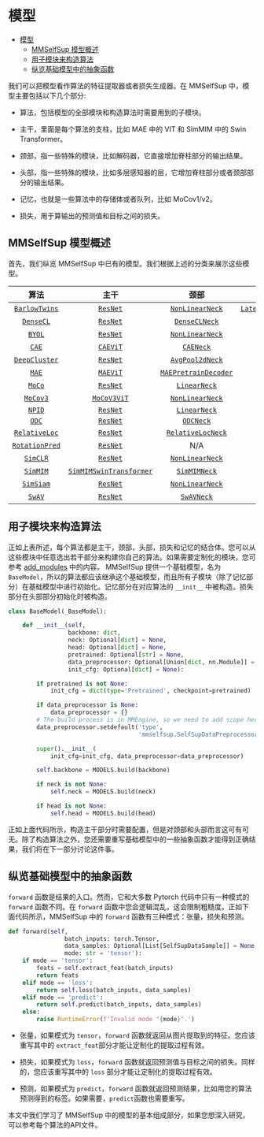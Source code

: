 # 模型

- [模型](#models)
  - [MMSelfSup 模型概述](#mmselfsup-模型概述)
  - [用子模块来构造算法](#用子模块来构造算法)
  - [纵览基础模型中的抽象函数](#纵览基础模型中的抽象函数)

我们可以把模型看作算法的特征提取器或者损失生成器。在 MMSelfSup 中，模型主要包括以下几个部分:

- 算法，包括模型的全部模块和构造算法时需要用到的子模块。

- 主干，里面是每个算法的支柱，比如 MAE 中的 VIT 和 SimMIM 中的 Swin Transformer。

- 颈部，指一些特殊的模块，比如解码器，它直接增加脊柱部分的输出结果。

- 头部，指一些特殊的模块，比如多层感知器的层，它增加脊柱部分或者颈部部分的输出结果。

- 记忆，也就是一些算法中的存储体或者队列，比如 MoCov1/v2。

- 损失，用于算输出的预测值和目标之间的损失。

## MMSelfSup 模型概述

首先，我们纵览 MMSelfSup 中已有的模型。我们根据上述的分类来展示这些模型。

|       算法       |            主干             |             颈部             |                 头部                 |                损失                |         记忆         |
| :--------------------: | :-----------------------------: | :--------------------------: | :----------------------------------: | :--------------------------------: | :--------------------: |
| [`BarlowTwins`](TODO)  |        [`ResNet`](TODO)         |   [`NonLinearNeck`](TODO)    | [`LatentCrossCorrelationHead`](TODO) |   [`CrossCorrelationLoss`](TODO)   |          N/A           |
|   [`DenseCL`](TODO)    |        [`ResNet`](TODO)         |    [`DenseCLNeck`](TODO)     |      [`ContrastiveHead`](TODO)       |     [`CrossEntropyLoss`](TODO)     |          N/A           |
|     [`BYOL`](TODO)     |        [`ResNet`](TODO)         |   [`NonLinearNeck`](TODO)    |     [`LatentPredictHead`](TODO)      |   [`CosineSimilarityLoss`](TODO)   |          N/A           |
|     [`CAE`](TODO)      |        [`CAEViT`](TODO)         |      [`CAENeck`](TODO)       |          [`CAEHead`](TODO)           |         [`CAELoss`](TODO)          |          N/A           |
| [`DeepCluster`](TODO)  |        [`ResNet`](TODO)         |   [`AvgPool2dNeck`](TODO)    |          [`ClsHead`](TODO)           |     [`CrossEntropyLoss`](TODO)     |          N/A           |
|     [`MAE`](TODO)      |        [`MAEViT`](TODO)         | [`MAEPretrainDecoder`](TODO) |      [`MAEPretrainHead`](TODO)       |  [`MAEReconstructionLoss`](TODO)   |          N/A           |
|     [`MoCo`](TODO)     |        [`ResNet`](TODO)         |     [`LinearNeck`](TODO)     |      [`ContrastiveHead`](TODO)       |     [`CrossEntropyLoss`](TODO)     |          N/A           |
|    [`MoCov3`](TODO)    |       [`MoCoV3ViT`](TODO)       |   [`NonLinearNeck`](TODO)    |         [`MoCoV3Head`](TODO)         |     [`CrossEntropyLoss`](TODO)     |          N/A           |
|     [`NPID`](TODO)     |        [`ResNet`](TODO)         |     [`LinearNeck`](TODO)     |      [`ContrastiveHead`](TODO)       |     [`CrossEntropyLoss`](TODO)     | [`SimpleMemory`](TODO) |
|     [`ODC`](TODO)      |        [`ResNet`](TODO)         |      [`ODCNeck`](TODO)       |          [`ClsHead`](TODO)           |     [`CrossEntropyLoss`](TODO)     |  [`ODCMemory`](TODO)   |
| [`RelativeLoc`](TODO)  |        [`ResNet`](TODO)         |  [`RelativeLocNeck`](TODO)   |          [`ClsHead`](TODO)           |     [`CrossEntropyLoss`](TODO)     |          N/A           |
| [`RotationPred`](TODO) |        [`ResNet`](TODO)         |             N/A              |          [`ClsHead`](TODO)           |     [`CrossEntropyLoss`](TODO)     |          N/A           |
|    [`SimCLR`](TODO)    |        [`ResNet`](TODO)         |   [`NonLinearNeck`](TODO)    |      [`ContrastiveHead`](TODO)       |     [`CrossEntropyLoss`](TODO)     |          N/A           |
|    [`SimMIM`](TODO)    | [`SimMIMSwinTransformer`](TODO) |     [`SimMIMNeck`](TODO)     |         [`SimMIMHead`](TODO)         | [`SimMIMReconstructionLoss`](TODO) |          N/A           |
|   [`SimSiam`](TODO)    |        [`ResNet`](TODO)         |   [`NonLinearNeck`](TODO)    |     [`LatentPredictHead`](TODO)      |   [`CosineSimilarityLoss`](TODO)   |          N/A           |
|     [`SwAV`](TODO)     |        [`ResNet`](TODO)         |      [`SwAVNeck`](TODO)      |          [`SwAVHead`](TODO)          |         [`SwAVLoss`](TODO)         |          N/A           |

## 用子模块来构造算法

正如上表所述，每个算法都是主干，颈部，头部，损失和记忆的结合体。您可以从这些模块中任意选出若干部分来构建你自己的算法。如果需要定制化的模块，您可参考 [add_modules](./add_modules.md) 中的内容。
MMSelfSup 提供一个基础模型，名为 `BaseModel`，所以的算法都应该继承这个基础模型，而且所有子模块（除了记忆部分）在基础模型中进行初始化。记忆部分在对应算法的 `__init__` 中被构造。损失部分在头部部分初始化时被构造。

```python
class BaseModel(_BaseModel):

    def __init__(self,
                 backbone: dict,
                 neck: Optional[dict] = None,
                 head: Optional[dict] = None,
                 pretrained: Optional[str] = None,
                 data_preprocessor: Optional[Union[dict, nn.Module]] = None,
                 init_cfg: Optional[dict] = None):

        if pretrained is not None:
            init_cfg = dict(type='Pretrained', checkpoint=pretrained)

        if data_preprocessor is None:
            data_preprocessor = {}
        # The build process is in MMEngine, so we need to add scope here.
        data_preprocessor.setdefault('type',
                                     'mmselfsup.SelfSupDataPreprocessor')

        super().__init__(
            init_cfg=init_cfg, data_preprocessor=data_preprocessor)

        self.backbone = MODELS.build(backbone)

        if neck is not None:
            self.neck = MODELS.build(neck)

        if head is not None:
            self.head = MODELS.build(head)

```

正如上面代码所示，构造主干部分时需要配置，但是对颈部和头部而言这可有可无。除了构造算法之外，您还需要重写基础模型中的一些抽象函数才能得到正确结果，我们将在下一部分讨论这件事。

## 纵览基础模型中的抽象函数
`forward` 函数是结果的入口。然而，它和大多数 Pytorch 代码中只有一种模式的 `forward` 函数不同。在 `forward` 函数中您会逻辑混乱，这会限制粗糙度。正如下面代码所示，MMSelfSup 中的 `forward` 函数有三种模式：张量，损失和预测。

```python
def forward(self,
                batch_inputs: torch.Tensor,
                data_samples: Optional[List[SelfSupDataSample]] = None,
                mode: str = 'tensor'):
    if mode == 'tensor':
        feats = self.extract_feat(batch_inputs)
        return feats
    elif mode == 'loss':
        return self.loss(batch_inputs, data_samples)
    elif mode == 'predict':
        return self.predict(batch_inputs, data_samples)
    else:
        raise RuntimeError(f'Invalid mode "{mode}".')
```

- 张量，如果模式为 `tensor`，`forward` 函数就返回从图片提取到的特征。您应该重写其中的  `extract_feat`部分才能让定制化的提取过程有效。

- 损失，如果模式为 `loss`，`forward` 函数就返回预测值与目标之间的损失。同样的，您应该重写其中的 `loss` 部分才能让定制化的提取过程有效。

- 预测，如果模式为 `predict`，`forward` 函数就返回预测结果，比如用您的算法预测得到的标签。如果需要，`predict`函数也需要重写。

本文中我们学习了 MMSelfSup 中的模型的基本组成部分，如果您想深入研究，可以参考每个算法的API文件。
